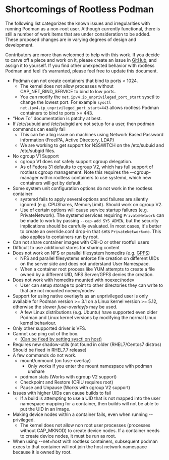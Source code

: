 # Shortcomings of Rootless Podman

The following list categorizes the known issues and irregularities with running Podman as a non-root user.  Although currently functional, there is still a number of work items that are under consideration to be added.  These proposed changes are in varying degrees of design and development.

Contributors are more than welcomed to help with this work.  If you decide to carve off a piece and work on it, please create an issue in [GitHub](https://github.com/containers/podman/issues), and assign it to yourself.  If you find other unexpected behavior with rootless Podman and feel it’s warranted, please feel free to update this document.

* Podman can not create containers that bind to ports < 1024.
  * The kernel does not allow processes without CAP_NET_BIND_SERVICE to bind to low ports.
  * You can modify the `net.ipv4.ip_unprivileged_port_start` sysctl to change the lowest port.  For example `sysctl net.ipv4.ip_unprivileged_port_start=443` allows rootless Podman containers to bind to ports >= 443.
* “How To” documentation is patchy at best.
* If /etc/subuid and /etc/subgid are not setup for a user, then podman commands
can easily fail
  * This can be a big issue on machines using Network Based Password information (FreeIPA, Active Directory, LDAP)
  * We are working to get support for NSSWITCH on the /etc/subuid and /etc/subgid files.
* No cgroup V1 Support
  * cgroup V1 does not safely support cgroup delegation.
  * As of Fedora 31 defaults to cgroup V2, which has full support of rootless cgroup management.  Note this requires the --cgroup-manager within rootless containers to use systemd, which new containers will get by default.
* Some system unit configuration options do not work in the rootless container
  * systemd fails to apply several options and failures are silently ignored (e.g. CPUShares, MemoryLimit). Should work on cgroup V2.
  * Use of certain options will cause service startup failures (e.g. PrivateNetwork).  The systemd services requiring `PrivateNetwork` can be made to work by passing `--cap-add SYS_ADMIN`, but the security implications should be carefully evaluated.  In most cases, it's better to create an override.conf drop-in that sets `PrivateNetwork=no`.  This also applies to containers run by root.
* Can not share container images with CRI-O or other rootfull users
* Difficult to use additional stores for sharing content
* Does not work on NFS or parallel filesystem homedirs (e.g. [GPFS](https://www.ibm.com/support/knowledgecenter/en/SSFKCN/gpfs_welcome.html))
  * NFS and parallel filesystems enforce file creation on different UIDs on the server side and does not understand User Namespace.
  * When a container root process like YUM attempts to create a file owned by a different UID, NFS Server/GPFS denies the creation.
* Does not work with homedirs mounted with noexec/nodev
  * User can setup storage to point to other directories they can write to that are not mounted noexec/nodev
* Support for using native overlayfs as an unprivileged user is only available for Podman version >= 3.1 on a Linux kernel version >= 5.12, otherwise the slower _fuse-overlayfs_ may be used.
  * A few Linux distributions (e.g. Ubuntu) have supported even older Podman and Linux kernel versions by modifying the normal Linux kernel behaviour.
* Only other supported driver is VFS.
* Cannot use ping out of the box.
  * [(Can be fixed by setting sysctl on host)](https://github.com/containers/podman/blob/main/troubleshooting.md#5-rootless-containers-cannot-ping-hosts)
* Requires new shadow-utils (not found in older (RHEL7/Centos7 distros) Should be fixed in RHEL7.7 release)
* A few commands do not work.
  * mount/unmount (on fuse-overlay)
     * Only works if you enter the mount namespace with podman unshare
  * podman stats (Works with cgroup V2 support)
  * Checkpoint and Restore (CRIU requires root)
  * Pause and Unpause (Works with cgroup V2 support)
* Issues with higher UIDs can cause builds to fail
  * If a build is attempting to use a UID that is not mapped into the user namespace mapping for a container, then builds will not be able to put the UID in an image.
* Making device nodes within a container fails, even when running --privileged.
  * The kernel does not allow non root user processes (processes without CAP_MKNOD) to create device nodes.  If a container needs to create device nodes, it must be run as root.
* When using --net=host with rootless containers, subsequent podman execs to that container will not join the host network namespace because it is owned by root.
